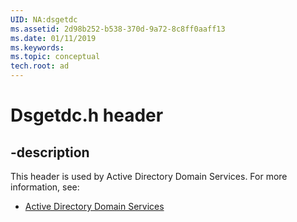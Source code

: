 ```yaml
---
UID: NA:dsgetdc
ms.assetid: 2d98b252-b538-370d-9a72-8c8ff0aaff13
ms.date: 01/11/2019
ms.keywords: 
ms.topic: conceptual
tech.root: ad
---
```


# Dsgetdc.h header


## -description


This header is used by Active Directory Domain Services. For more information, see:

- [Active Directory Domain Services](../_ad/index.md)

